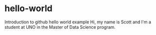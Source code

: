 # hello-world
Introduction to github hello world example
Hi, my name is Scott and I'm a student at UNO in the Master of Data Science program.

